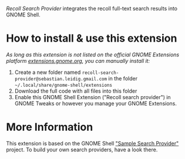 *Recoll Search Provider* integrates the recoll full-text search results into GNOME Shell.

# How to install & use this extension

*As long as this extension is not listed on the official GNOME Extensions platform [extensions.gnome.org](https://extensions.gnome.org/), you can manually install it:*

1. Create a new folder named `recoll-search-provider@sebastian.leidig.gmail.com` in the folder `~/.local/share/gnome-shell/extensions`
2. Download the full code with all files into this folder
3. Enable this GNOME Shell Extension ("Recoll search provider") in GNOME Tweaks or however you manage your GNOME Extensions.



# More Information
This extension is based on the GNOME Shell ["Sample Search Provider"](https://github.com/sleidig/gnome_sample-search-provider) project. To build your own search providers, have a look there.
